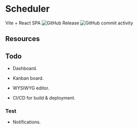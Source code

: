 # Scheduler

Vite + React SPA ![GitHub Release](https://img.shields.io/github/v/release/jakub-szewczyk/scheduler-react) ![GitHub commit activity](https://img.shields.io/github/commit-activity/w/jakub-szewczyk/scheduler-react)

## Resources

## Todo

- Dashboard.

- Kanban board.

- WYSIWYG editor.

- CI/CD for build & deployment.

### Test

- Notifications.
